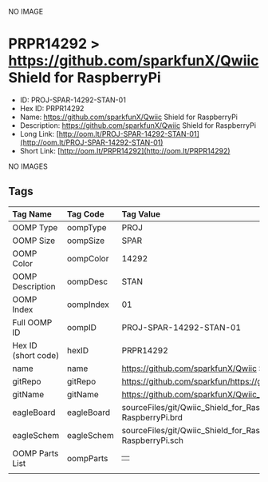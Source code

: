


  
NO IMAGE  
# PRPR14292 > https://github.com/sparkfunX/Qwiic Shield for RaspberryPi

- ID: PROJ-SPAR-14292-STAN-01
- Hex ID: PRPR14292
- Name: https://github.com/sparkfunX/Qwiic Shield for RaspberryPi
- Description: https://github.com/sparkfunX/Qwiic Shield for RaspberryPi
- Long Link: [http://oom.lt/PROJ-SPAR-14292-STAN-01](http://oom.lt/PROJ-SPAR-14292-STAN-01)
- Short Link: [http://oom.lt/PRPR14292](http://oom.lt/PRPR14292)
  
NO IMAGES  
## Tags
  

|Tag Name|Tag Code|Tag Value|
| :--- | :--- | :--- |
|OOMP Type|oompType|PROJ|
|OOMP Size|oompSize|SPAR|
|OOMP Color|oompColor|14292|
|OOMP Description|oompDesc|STAN|
|OOMP Index|oompIndex|01|
|Full OOMP ID|oompID|PROJ-SPAR-14292-STAN-01|
|Hex ID (short code)|hexID|PRPR14292|
|name|name|https://github.com/sparkfunX/Qwiic Shield for RaspberryPi|
|gitRepo|gitRepo|https://github.com/sparkfun/https://github.com/sparkfunX/Qwiic_Shield_for_RaspberryPi|
|gitName|gitName|https://github.com/sparkfunX/Qwiic_Shield_for_RaspberryPi|
|eagleBoard|eagleBoard|sourceFiles/git/Qwiic_Shield_for_RaspberryPi/Hardware/Qwiic Shield for RaspberryPi.brd|
|eagleSchem|eagleSchem|sourceFiles/git/Qwiic_Shield_for_RaspberryPi/Hardware/Qwiic Shield for RaspberryPi.sch|
|OOMP Parts List|oompParts|<table><tr><td></td></tr></table>|
||||
